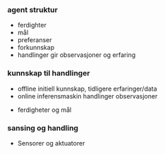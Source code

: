 ### agent struktur
- ferdighter
- mål
- preferanser
- forkunnskap
- handlinger gir observasjoner og erfaring

### kunnskap til handlinger
+ offline initiell kunnskap, tidligere erfaringer/data
+ online inferensmaskin handlinger observasjoner

-  ferdigheter og mål


### sansing og handling
- Sensorer og aktuatorer


